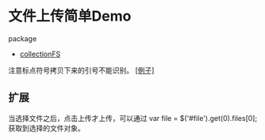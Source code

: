 文件上传简单Demo
===============
package

* [collectionFS](https://github.com/CollectionFS/Meteor-CollectionFS)


注意标点符号拷贝下来的引号不能识别。
[[例子]](https://medium.com/@victorleungtw/how-to-upload-files-with-meteor-js-7b8e811510fa)


## 扩展
当选择文件之后，点击上传才上传，可以通过
  var file = $('#file').get(0).files[0];获取到选择的文件对象。

